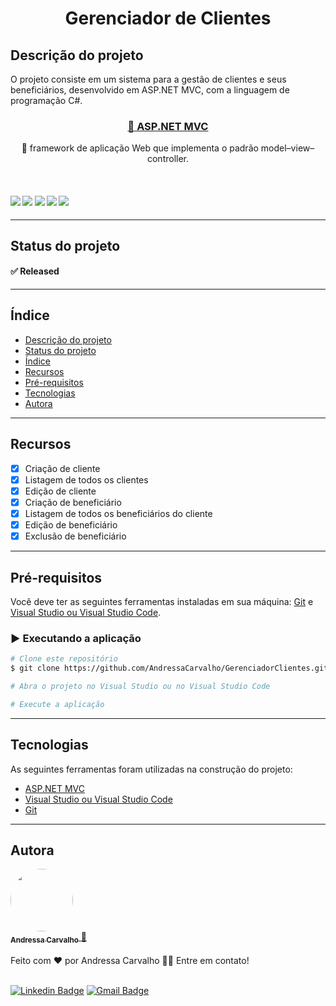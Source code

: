 <h1 align="center">
    Gerenciador de Clientes
</h1>

## Descrição do projeto
O projeto consiste em um sistema para a gestão de clientes e seus beneficiários, desenvolvido em ASP.NET MVC, com a linguagem de programação C#.<br/>
<h3 align="center">
    <a href="https://learn.microsoft.com/pt-br/aspnet/mvc/overview/getting-started/introduction/getting-started">🔗 ASP.NET MVC</a>
</h3>
<p align="center">🚀 framework de aplicação Web que implementa o padrão model–view–controller.</p>
<br/>
<h4>
    <img src="https://img.shields.io/badge/build-aprovado-brightgreen" />
    <img src="https://img.shields.io/badge/versão-v1.0.0-blue" />
    <img src="https://img.shields.io/badge/último%20atualização-janeiro%202022-lightblue" />
    <img src="https://img.shields.io/badge/linguagem-c%23-orange" />
    <img src="https://img.shields.io/badge/plataforma-asp.net%20mvc-orange" />
</h4>

---

## Status do projeto
#### ✅ Released

---

## Índice
<ul>
  <li><a href="#descrição-do-projeto">Descrição do projeto</a></li>
  <li><a href="#status-do-projeto">Status do projeto</a></li>
  <li><a href="#índice">Índice</a></li>
  <li><a href="#recursos">Recursos</a></li>
  <li><a href="#pré-requisitos">Pré-requisitos</a></li>
  <li><a href="#tecnologias">Tecnologias</a></li>
  <li><a href="#autora">Autora</a></li>
</ul> 

---

## Recursos
- [x] Criação de cliente
- [x] Listagem de todos os clientes
- [x] Edição de cliente
- [x] Criação de beneficiário
- [x] Listagem de todos os beneficiários do cliente
- [x] Edição de beneficiário
- [x] Exclusão de beneficiário

---

## Pré-requisitos
Você deve ter as seguintes ferramentas instaladas em sua máquina: [Git](https://git-scm.com/downloads) e [Visual Studio ou Visual Studio Code](https://visualstudio.microsoft.com/pt-br/).

### ▶️ Executando a aplicação

```bash
# Clone este repositório
$ git clone https://github.com/AndressaCarvalho/GerenciadorClientes.git

# Abra o projeto no Visual Studio ou no Visual Studio Code

# Execute a aplicação
```

---

## Tecnologias
As seguintes ferramentas foram utilizadas na construção do projeto:
- [ASP.NET MVC](https://learn.microsoft.com/pt-br/aspnet/mvc/overview/getting-started/introduction/getting-started)
- [Visual Studio ou Visual Studio Code](https://visualstudio.microsoft.com/pt-br/)
- [Git](https://git-scm.com/)

---

## Autora
<a href="https://github.com/AndressaCarvalho">
  <img style="border-radius: 50%;" src="https://avatars.githubusercontent.com/u/51313172?s=96&v=4" width="100px;" alt=""/>
  <br/>
  <sub><b>Andressa Carvalho</b></sub>
 </a> <a href="https://github.com/AndressaCarvalho" title="Rocketseat">🚀</a>
<br/><br/>
Feito com ❤️ por Andressa Carvalho 👋🏽 Entre em contato!
<br/><br/>

[![Linkedin Badge](https://img.shields.io/badge/-Andressa-blue?style=flat-square&logo=Linkedin&logoColor=white&link=https://www.linkedin.com/in/andressa-carvalho-araujo-289931199/)](https://www.linkedin.com/in/andressa-carvalho-araujo-289931199/) 
[![Gmail Badge](https://img.shields.io/badge/-andressa.carvalho13454@gmail.com-c14438?style=flat-square&logo=Gmail&logoColor=white&link=mailto:andressa.carvalho13454@gmail.com)](mailto:andressa.carvalho13454@gmail.com)
